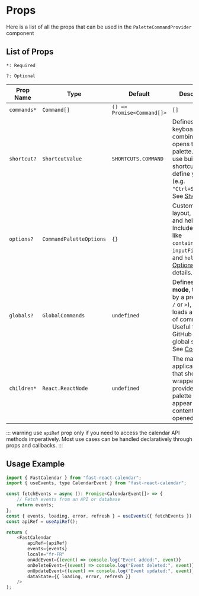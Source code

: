 # Props
Here is a list of all the props that can be used in the `PaletteCommandProvider` component

## List of Props
`*: Required`

`?: Optional`

| Prop Name   | Type                                     | Default             | Description                                                                                                                                                                                         |
| ----------- | ---------------------------------------- | ------------------- | --------------------------------------------------------------------------------------------------------------------------------------------------------------------------------------------------- |
| `commands*` | `Command[]` | `() => Promise<Command[]>` | `[]`                | The main list of [commands](./commands.md) to display inside the palette. You can pass a static array or an async function that returns commands (with optional query filtering).                   |
| `shortcut?` | `ShortcutValue`                          | `SHORTCUTS.COMMAND` | Defines the keyboard combination that opens the palette. You can use built-in shortcuts or define your own (e.g. `"Ctrl+Shift+K"`). See [Shortcuts](./shortcuts.md).                                |
| `options?`  | `CommandPaletteOptions`                  | `{}`                | Customize layout, style, and helper hints. Includes keys like `containerStyle`, `inputFieldStyle`, and `helper`. See [Options](./options.md) for details.                                           |
| `globals?`  | `GlobalCommands`                         | `undefined`         | Defines a **global mode**, triggered by a prefix (like `/` or `>`), that loads a static set of commands. Useful for GitHub-style global searches. See [Commands](./commands.md#🌐-global-commands). |
| `children*` | `React.ReactNode`                        | `undefined`         | The main application tree that should be wrapped by the provider. The palette will appear over this content when opened.                                                                            |


::: warning 
use `apiRef` prop only if you need to access the calendar API methods imperatively. Most use cases can be handled declaratively through props and callbacks.
:::

##  Usage Example
```javascript
import { FastCalendar } from "fast-react-calendar";
import { useEvents, type CalendarEvent } from "fast-react-calendar";

const fetchEvents = async (): Promise<CalendarEvent[]> => {
    // Fetch events from an API or database
    return events;
};
const { events, loading, error, refresh } = useEvents({ fetchEvents });
const apiRef = useApiRef();

return (
    <FastCalendar
        apiRef={apiRef}
        events={events}
        locale="fr-FR"
        onAddEvent={(event) => console.log("Event added:", event)}
        onDeleteEvent={(event) => console.log("Event deleted:", event)}
        onUpdateEvent={(event) => console.log("Event updated:", event)}
        dataState={{ loading, error, refresh }}
    />
);
```